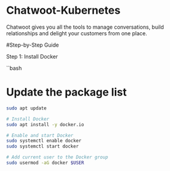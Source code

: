 # Chatwoot-Kubernetes
Chatwoot gives you all the tools to manage conversations, build relationships and delight your customers from one place.

#Step-by-Step Guide

Step 1: Install Docker

``bash
# Update the package list
```bash
sudo apt update

# Install Docker
sudo apt install -y docker.io

# Enable and start Docker
sudo systemctl enable docker
sudo systemctl start docker

# Add current user to the Docker group
sudo usermod -aG docker $USER

